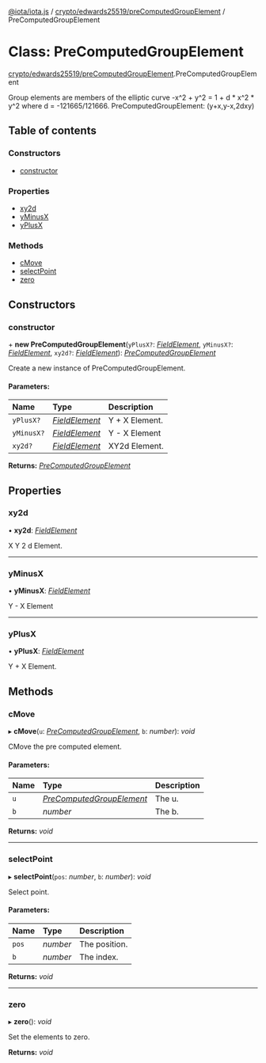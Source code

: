 [@iota/iota.js](../README.md) / [crypto/edwards25519/preComputedGroupElement](../modules/crypto_edwards25519_precomputedgroupelement.md) / PreComputedGroupElement

# Class: PreComputedGroupElement

[crypto/edwards25519/preComputedGroupElement](../modules/crypto_edwards25519_precomputedgroupelement.md).PreComputedGroupElement

Group elements are members of the elliptic curve -x^2 + y^2 = 1 + d * x^2 *
y^2 where d = -121665/121666.
PreComputedGroupElement: (y+x,y-x,2dxy)

## Table of contents

### Constructors

- [constructor](crypto_edwards25519_precomputedgroupelement.precomputedgroupelement.md#constructor)

### Properties

- [xy2d](crypto_edwards25519_precomputedgroupelement.precomputedgroupelement.md#xy2d)
- [yMinusX](crypto_edwards25519_precomputedgroupelement.precomputedgroupelement.md#yminusx)
- [yPlusX](crypto_edwards25519_precomputedgroupelement.precomputedgroupelement.md#yplusx)

### Methods

- [cMove](crypto_edwards25519_precomputedgroupelement.precomputedgroupelement.md#cmove)
- [selectPoint](crypto_edwards25519_precomputedgroupelement.precomputedgroupelement.md#selectpoint)
- [zero](crypto_edwards25519_precomputedgroupelement.precomputedgroupelement.md#zero)

## Constructors

### constructor

\+ **new PreComputedGroupElement**(`yPlusX?`: [*FieldElement*](crypto_edwards25519_fieldelement.fieldelement.md), `yMinusX?`: [*FieldElement*](crypto_edwards25519_fieldelement.fieldelement.md), `xy2d?`: [*FieldElement*](crypto_edwards25519_fieldelement.fieldelement.md)): [*PreComputedGroupElement*](crypto_edwards25519_precomputedgroupelement.precomputedgroupelement.md)

Create a new instance of PreComputedGroupElement.

#### Parameters:

Name | Type | Description |
:------ | :------ | :------ |
`yPlusX?` | [*FieldElement*](crypto_edwards25519_fieldelement.fieldelement.md) | Y + X Element.   |
`yMinusX?` | [*FieldElement*](crypto_edwards25519_fieldelement.fieldelement.md) | Y - X Element   |
`xy2d?` | [*FieldElement*](crypto_edwards25519_fieldelement.fieldelement.md) | XY2d Element.    |

**Returns:** [*PreComputedGroupElement*](crypto_edwards25519_precomputedgroupelement.precomputedgroupelement.md)

## Properties

### xy2d

• **xy2d**: [*FieldElement*](crypto_edwards25519_fieldelement.fieldelement.md)

X Y 2 d Element.

___

### yMinusX

• **yMinusX**: [*FieldElement*](crypto_edwards25519_fieldelement.fieldelement.md)

Y - X Element

___

### yPlusX

• **yPlusX**: [*FieldElement*](crypto_edwards25519_fieldelement.fieldelement.md)

Y + X Element.

## Methods

### cMove

▸ **cMove**(`u`: [*PreComputedGroupElement*](crypto_edwards25519_precomputedgroupelement.precomputedgroupelement.md), `b`: *number*): *void*

CMove the pre computed element.

#### Parameters:

Name | Type | Description |
:------ | :------ | :------ |
`u` | [*PreComputedGroupElement*](crypto_edwards25519_precomputedgroupelement.precomputedgroupelement.md) | The u.   |
`b` | *number* | The b.    |

**Returns:** *void*

___

### selectPoint

▸ **selectPoint**(`pos`: *number*, `b`: *number*): *void*

Select point.

#### Parameters:

Name | Type | Description |
:------ | :------ | :------ |
`pos` | *number* | The position.   |
`b` | *number* | The index.    |

**Returns:** *void*

___

### zero

▸ **zero**(): *void*

Set the elements to zero.

**Returns:** *void*
